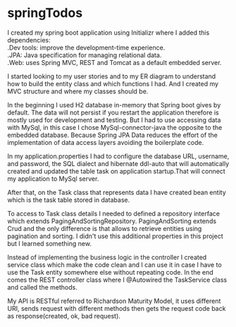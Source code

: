 
# springTodos

I created my spring boot application using Initializr where I added this dependencies:    
.Dev tools: improve the development-time experience.  
.JPA: Java specification for managing relational data.  
.Web: uses Spring MVC, REST and Tomcat as a default embedded server.

I started looking to my user stories and to my ER diagram to understand how to build the 
entity class and which functions I had. And I created my MVC structure and where
my classes should be.

In the beginning I used H2 database in-memory that Spring boot gives by default.
The data will not persist if you restart the application therefore is mostly used for 
development and testing. 
But I had to use accessing data with MySql, in this case I chose MySql-connector-java 
the opposite to the embedded database. Because Spring JPA Data reduces the effort of
the implementation of data access layers avoiding the boilerplate code. 

In my application.properties I had to configure the database URL, username, and password,
the SQL dialect and hibernate ddl-auto that will automatically created and updated the table 
task on application startup.That will connect my application to MySql server. 

After that, on the Task class that represents data I have created bean entity which is the 
task table stored in database.

To access to Task class details I needed to defined a repository interface which extends 
PagingAndSortingRepository. PagingAndSorting extends Crud and the only difference is that 
allows to retrieve entities using pagination and sorting. I didn't use this additional 
properties in this project but I learned something new.

Instead of implementing the business logic in the controller I created service class which 
make the code clean and I can use it in case I have to use the Task entity somewhere else
without repeating code.
In the end comes the REST controller class where I @Autowired the TaskService class and 
called the methods. 

My API is RESTful referred to Richardson Maturity Model, it uses different URI, sends
request with different methods then gets the request code back as response(created, ok, 
bad request).






 





